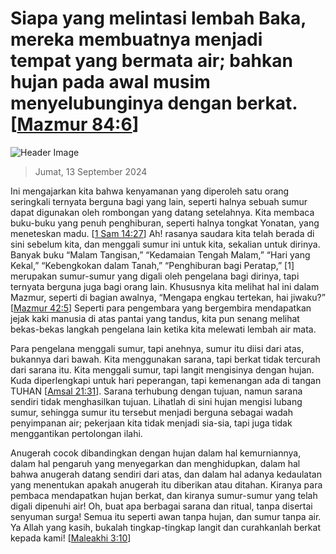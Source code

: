 
# Siapa yang melintasi lembah Baka, mereka membuatnya menjadi tempat yang bermata air; bahkan hujan pada awal musim menyelubunginya dengan berkat. [[Mazmur 84:6](http://alkitab.sabda.org/?Mazmur%2084:6)]

![Header Image](https://alkitab.app/slice/sunrise.jpg)

> Jumat, 13 September 2024

Ini mengajarkan kita bahwa kenyamanan yang diperoleh satu orang seringkali ternyata berguna bagi yang lain, seperti halnya sebuah sumur dapat digunakan oleh rombongan yang datang setelahnya. Kita membaca buku-buku yang penuh penghiburan, seperti halnya tongkat Yonatan, yang meneteskan madu. [[1 Sam 14:27](http://alkitab.sabda.org/?1%20Sam%2014:27)] Ah! rasanya saudara kita telah berada di sini sebelum kita, dan menggali sumur ini untuk kita, sekalian untuk dirinya. Banyak buku “Malam Tangisan,” “Kedamaian Tengah Malam,” “Hari yang Kekal,” “Kebengkokan dalam Tanah,” “Penghiburan bagi Peratap,” [1] merupakan sumur-sumur yang digali oleh pengelana bagi dirinya, tapi ternyata berguna juga bagi orang lain. Khususnya kita melihat hal ini dalam Mazmur, seperti di bagian awalnya, “Mengapa engkau tertekan, hai jiwaku?” [[Mazmur 42:5](http://alkitab.sabda.org/?Mazmur%2042:5)] Seperti para pengembara yang bergembira mendapatkan jejak kaki manusia di atas pantai yang tandus, kita pun senang melihat bekas-bekas langkah pengelana lain ketika kita melewati lembah air mata.

Para pengelana menggali sumur, tapi anehnya, sumur itu diisi dari atas, bukannya dari bawah. Kita menggunakan sarana, tapi berkat tidak tercurah dari sarana itu. Kita menggali sumur, tapi langit mengisinya dengan hujan. Kuda diperlengkapi untuk hari peperangan, tapi kemenangan ada di tangan TUHAN [[Amsal 21:31](http://alkitab.sabda.org/?Amsal%2021:31)]. Sarana terhubung dengan tujuan, namun sarana sendiri tidak menghasilkan tujuan. Lihatlah di sini hujan mengisi lubang sumur, sehingga sumur itu tersebut menjadi berguna sebagai wadah penyimpanan air; pekerjaan kita tidak menjadi sia-sia, tapi juga tidak menggantikan pertolongan ilahi.

Anugerah cocok dibandingkan dengan hujan dalam hal kemurniannya, dalam hal pengaruh yang menyegarkan dan menghidupkan, dalam hal bahwa anugerah datang sendiri dari atas, dan dalam hal adanya kedaulatan yang menentukan apakah anugerah itu diberikan atau ditahan. Kiranya para pembaca mendapatkan hujan berkat, dan kiranya sumur-sumur yang telah digali dipenuhi air! Oh, buat apa berbagai sarana dan ritual, tanpa disertai senyuman surga! Semua itu seperti awan tanpa hujan, dan sumur tanpa air. Ya Allah yang kasih, bukalah tingkap-tingkap langit dan curahkanlah berkat kepada kami! [[Maleakhi 3:10](http://alkitab.sabda.org/?Maleakhi%203:10)]
    